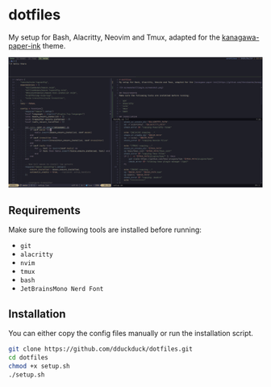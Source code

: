 # dotfiles
My setup for Bash, Alacritty, Neovim and Tmux, adapted for the [kanagawa-paper-ink](https://github.com/thesimonho/kanagawa-paper.nvim) theme.

![A screenshot](img/a_screenshot.png)

## Requirements
Make sure the following tools are installed before running:

- `git`
- `alacritty`
- `nvim`
- `tmux`
- `bash`
- `JetBrainsMono Nerd Font`


## Installation
You can either copy the config files manually or run the installation script.
```bash
git clone https://github.com/dduckduck/dotfiles.git
cd dotfiles
chmod +x setup.sh
./setup.sh
```

